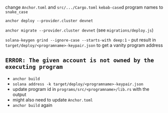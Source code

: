 change `Anchor.toml` and `src/.../Cargo.toml` `kebab-case`d program names to `snake_case`

`anchor deploy --provider.cluster devnet`

`anchor migrate --provider.cluster devnet` (see `migrations/deploy.js`)

`solana-keygen grind --ignore-case --starts-with deep:1` - put result in `target/deploy/<programname>-keypair.json` to get a vanity program address

## `ERROR: The given account is not owned by the executing program`

- `anchor build`
- `solana address -k target/deploy/<programname>-keypair.json`
- update program id in `programs/src/<programname>/lib.rs` with the output
- might also need to update `Anchor.toml`
- `anchor build` again
